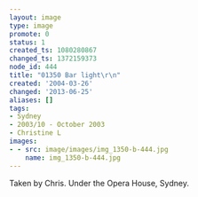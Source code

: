 ```yaml
---
layout: image
type: image
promote: 0
status: 1
created_ts: 1080280867
changed_ts: 1372159373
node_id: 444
title: "01350 Bar light\r\n"
created: '2004-03-26'
changed: '2013-06-25'
aliases: []
tags:
- Sydney
- 2003/10 - October 2003
- Christine L
images:
- - src: image/images/img_1350-b-444.jpg
    name: img_1350-b-444.jpg
---
```

Taken by Chris.  Under the Opera House, Sydney.
